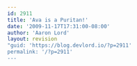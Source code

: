 ```yaml
---
id: 2911
title: 'Ava is a Puritan!'
date: '2009-11-17T17:31:00-08:00'
author: 'Aaron Lord'
layout: revision
"guid: 'https://blog.devlord.io/?p=2911'
permalink: '/?p=2911'
---
```


<p class="mobile-photo"><a href="/assets/img/2011/10/photo-745418.jpg"><img src="blog/assets/img/2011/10/photo-745418.jpg?w=225" border="0" alt="" /></a></p><div class="blogger-post-footer"><img width='1' height='1' src="/2009/11/17/ava-is-a-puritan/"' /></div>